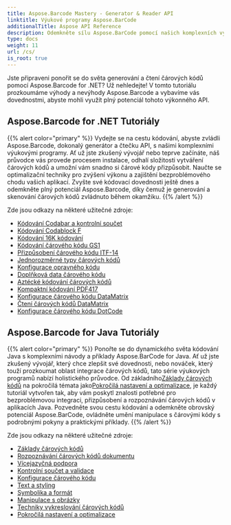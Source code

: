 ```yaml
---
title: Aspose.Barcode Mastery - Generator & Reader API
linktitle: Výukové programy Aspose.BarCode
additionalTitle: Aspose API Reference
description: Odemkněte sílu Aspose.BarCode pomocí našich komplexních výukových programů. Naučte se krok za krokem vytvářet, přizpůsobovat a optimalizovat čárové kódy bez námahy.
type: docs
weight: 11
url: /cs/
is_root: true
---
```


Jste připraveni ponořit se do světa generování a čtení čárových kódů pomocí Aspose.Barcode for .NET? Už nehledejte! V tomto tutoriálu prozkoumáme výhody a nevýhody Aspose.Barcode a vybavíme vás dovednostmi, abyste mohli využít plný potenciál tohoto výkonného API.


## Aspose.Barcode for .NET Tutoriály
{{% alert color="primary" %}}
Vydejte se na cestu kódování, abyste zvládli Aspose.Barcode, dokonalý generátor a čtečku API, s našimi komplexními výukovými programy. Ať už jste zkušený vývojář nebo teprve začínáte, náš průvodce vás provede procesem instalace, odhalí složitosti vytváření čárových kódů a umožní vám snadno si čárové kódy přizpůsobit. Naučte se optimalizační techniky pro zvýšení výkonu a zajištění bezproblémového chodu vašich aplikací. Zvyšte své kódovací dovednosti ještě dnes a odemkněte plný potenciál Aspose.Barcode, díky čemuž je generování a skenování čárových kódů zvládnuto během okamžiku.
{{% /alert %}}

Zde jsou odkazy na některé užitečné zdroje:
 
- [Kódování Codabar a kontrolní součet](./net/codabar-encoding-and-checksum/)
- [Kódování Codablock F](./net/codablock-f-encoding/)
- [Kódování 16K kódování](./net/code-16k-encoding/)
- [Kódování čárového kódu GS1](./net/gs1-barcode-encoding/)
- [Přizpůsobení čárového kódu ITF-14](./net/itf-14-barcode-customization/)
- [Jednorozměrné typy čárových kódů](./net/one-dimensional-barcode-types/)
- [Konfigurace opravného kódu](./net/patch-code-configuration/)
- [Doplňková data čárového kódu](./net/supplemental-barcode-data/)
- [Aztécké kódování čárových kódů](./net/aztec-barcode-encoding/)
- [Kompaktní kódování PDF417](./net/compact-pdf417-encoding/)
- [Konfigurace čárového kódu DataMatrix](./net/datamatrix-barcode-configuration/)
- [Čtení čárových kódů DataMatrix](./net/datamatrix-barcode-reading/)
- [Konfigurace čárového kódu DotCode](./net/dotcode-barcode-configuration/)



## Aspose.Barcode for Java Tutoriály
{{% alert color="primary" %}}
 Ponořte se do dynamického světa kódování Java s komplexními návody a příklady Aspose.BarCode for Java. Ať už jste zkušený vývojář, který chce zlepšit své dovednosti, nebo nováček, který touží prozkoumat oblast integrace čárových kódů, tato série výukových programů nabízí holistického průvodce. Od základního[Základy čárových kódů](./java/barcode-basics/) na pokročilá témata jako[Pokročilá nastavení a optimalizace](./java/advanced-settings-and-optimization/), je každý tutoriál vytvořen tak, aby vám poskytl znalosti potřebné pro bezproblémovou integraci, přizpůsobení a rozpoznávání čárových kódů v aplikacích Java. Pozvedněte svou cestu kódování a odemkněte obrovský potenciál Aspose.BarCode, ovládněte umění manipulace s čárovými kódy s podrobnými pokyny a praktickými příklady.
{{% /alert %}}

Zde jsou odkazy na některé užitečné zdroje:

- [Základy čárových kódů](./java/barcode-basics/)
- [Rozpoznávání čárových kódů dokumentu](./java/document-barcode-recognition/)
- [Vícejazyčná podpora](./java/multilingual-support/)
- [Kontrolní součet a validace](./java/checksum-and-validation/)
- [Konfigurace čárového kódu](./java/barcode-configuration/)
- [Text a styling](./java/text-and-styling/)
- [Symbolika a formát](./java/symbology-and-format/)
- [Manipulace s obrázky](./java/image-manipulation/)
- [Techniky vykreslování čárových kódů](./java/barcode-rendering-techniques/)
- [Pokročilá nastavení a optimalizace](./java/advanced-settings-and-optimization/)
